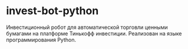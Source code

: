 # invest-bot-python
Инвестиционный робот для автоматической торговли ценными бумагами на платформе Тинькофф инвестиции. Реализован на языке программирования Python.

